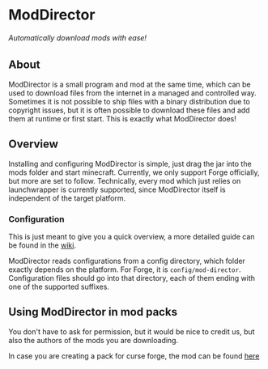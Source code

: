 # ModDirector
###### Automatically download mods with ease!

## About
ModDirector is a small program and mod at the same time, which can be used to download files
from the internet in a managed and controlled way. Sometimes it is not possible to ship files
with a binary distribution due to copyright issues, but it is often possible to download these
files and add them at runtime or first start. This is exactly what ModDirector does!

## Overview
Installing and configuring ModDirector is simple, just drag the jar into the mods folder and
start minecraft. Currently, we only support Forge officially, but more are set to follow. 
Technically, every mod which just relies on launchwrapper is currently supported, since
ModDirector itself is independent of the target platform.

### Configuration
This is just meant to give you a quick overview, a more detailed guide can be found in the
[wiki](https://github.com/Janrupf/mod-director/wiki).

ModDirector reads configurations from a config directory, which folder exactly depends on the
platform. For Forge, it is `config/mod-director`. Configuration files should go into that
directory, each of them ending with one of the supported suffixes.

## Using ModDirector in mod packs
You don't have to ask for permission, but it would be nice to credit us, but also the authors
of the mods you are downloading.

In case you are creating a pack for curse forge, the mod can be found
[here](https://www.curseforge.com/minecraft/mc-mods/moddirector)